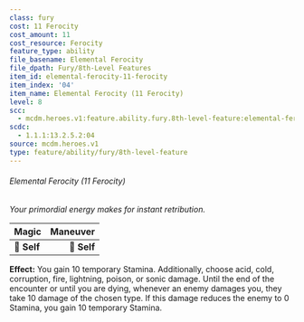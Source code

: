 ```yaml
---
class: fury
cost: 11 Ferocity
cost_amount: 11
cost_resource: Ferocity
feature_type: ability
file_basename: Elemental Ferocity
file_dpath: Fury/8th-Level Features
item_id: elemental-ferocity-11-ferocity
item_index: '04'
item_name: Elemental Ferocity (11 Ferocity)
level: 8
scc:
  - mcdm.heroes.v1:feature.ability.fury.8th-level-feature:elemental-ferocity-11-ferocity
scdc:
  - 1.1.1:13.2.5.2:04
source: mcdm.heroes.v1
type: feature/ability/fury/8th-level-feature
---
```


###### Elemental Ferocity (11 Ferocity)

*Your primordial energy makes for instant retribution.*

| **Magic**   | **Maneuver** |
| ----------- | -----------: |
| **📏 Self** |  **🎯 Self** |

**Effect:** You gain 10 temporary Stamina. Additionally, choose acid, cold, corruption, fire, lightning, poison, or sonic damage. Until the end of the encounter or until you are dying, whenever an enemy damages you, they take 10 damage of the chosen type. If this damage reduces the enemy to 0 Stamina, you gain 10 temporary Stamina.
